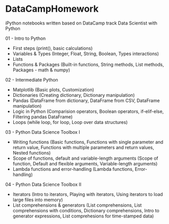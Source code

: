 # DataCampHomework
iPython notebooks written based on DataCamp track Data Scientist with Python

01 - Intro to Python
   * First steps (print(), basic calculations)
   * Variables & Types (Integer, Float, String, Boolean, Types interactions)
   * Lists
   * Functions & Packages (Built-in functions, String methods, List methods, Packages - math & numpy)
   
02 - Intermediate Python
   * Matplotlib (Basic plots, Customization)
   * Dictionaries (Creating dictionary, Dictionary manipulation)
   * Pandas (DataFrame from dictionary, DataFrame from CSV, DataFrame manipulation)
   * Logic in Python (Comparision operators, Boolean operators, if-elif-else, Filtering pandas DataFrame)
   * Loops (while loop, for loop, Loop over data structures)
   
03 - Python Data Science Toolbox I  
   * Writing functions (Basic functions, Functions with single parameter and return value, Functions with multiple parameters and return values, Nested functions)
   * Scope of functions, default and variable-length arguments (Scope of function, Default and flexible arguments, Variable-length arguments)
   * Lambda functions and error-handling (Lambda functions, Error-handling)

04 - Python Data Science Toolbox II
   * Iterators (Intro to iterators, Playing with iterators, Using iterators to load large files into memory)
   * List comprehensions & generators (List comprehensions, List comprehensions with conditions, Dictionary comprehensions, Intro to generator expressions, List comprehesions for time-stamped data)
